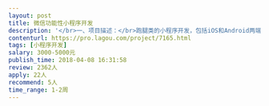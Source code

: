 ```yaml
---                
layout: post       
title: 微信功能性小程序开发           
description: '</br>一、项目描述：</br>跑腿类的小程序开发，包括iOS和Android两端，主要需要微信登录，同时个人可发布内容也可接受任务等。</br></br>二、主要功能点：</br>任务列表、搜索产品，产品分类，消息通知、第三方登录，完成任务领取积分</br></br>三、可参考产品：</br>滴滴</br></br>四、人员要求：</br>1.有做过微信小程序相关开发经验。</br>2.良好的沟通能力和契约精神</br>'     
contenturl: https://pro.lagou.com/project/7165.html      
tags: [小程序开发]            
salary: 3000-5000元          
publish_time: 2018-04-08 16:31:58         
review: 2362人                   
apply: 22人                   
recommend: 5人                   
time_range: 1-2周              
---                 
```


